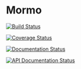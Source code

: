# Mormo

[![Build Status](https://travis-ci.com/joeystevens00/mormo.svg?token=UJXtX9J2d5A7oERmzYEi&branch=0.7)](https://travis-ci.com/joeystevens00/mormo)

[![Coverage Status](https://coveralls.io/repos/github/joeystevens00/mormo/badge.svg?branch=0.7)](https://coveralls.io/github/joeystevens00/mormo?branch=0.7)

[![Documentation Status](https://readthedocs.org/projects/mormo/badge/?version=0.7)](https://mormo.readthedocs.io/en/0.7)

[![API Documentation Status](https://img.shields.io/badge/dynamic/json?url=http://45.56.119.5/0.7/openapi.json&label=api%20docs&query=$.info.version&color=success)](http://45.56.119.5/0.7/docs?url=/0.7/openapi.json)
